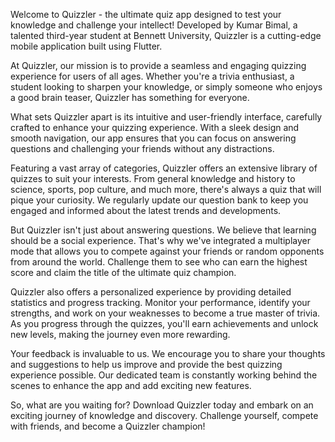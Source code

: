 Welcome to Quizzler - the ultimate quiz app designed to test your knowledge and challenge your intellect! Developed by Kumar Bimal, a talented third-year student at Bennett University, Quizzler is a cutting-edge mobile application built using Flutter.

At Quizzler, our mission is to provide a seamless and engaging quizzing experience for users of all ages. Whether you're a trivia enthusiast, a student looking to sharpen your knowledge, or simply someone who enjoys a good brain teaser, Quizzler has something for everyone.

What sets Quizzler apart is its intuitive and user-friendly interface, carefully crafted to enhance your quizzing experience. With a sleek design and smooth navigation, our app ensures that you can focus on answering questions and challenging your friends without any distractions.

Featuring a vast array of categories, Quizzler offers an extensive library of quizzes to suit your interests. From general knowledge and history to science, sports, pop culture, and much more, there's always a quiz that will pique your curiosity. We regularly update our question bank to keep you engaged and informed about the latest trends and developments.

But Quizzler isn't just about answering questions. We believe that learning should be a social experience. That's why we've integrated a multiplayer mode that allows you to compete against your friends or random opponents from around the world. Challenge them to see who can earn the highest score and claim the title of the ultimate quiz champion.

Quizzler also offers a personalized experience by providing detailed statistics and progress tracking. Monitor your performance, identify your strengths, and work on your weaknesses to become a true master of trivia. As you progress through the quizzes, you'll earn achievements and unlock new levels, making the journey even more rewarding.

Your feedback is invaluable to us. We encourage you to share your thoughts and suggestions to help us improve and provide the best quizzing experience possible. Our dedicated team is constantly working behind the scenes to enhance the app and add exciting new features.

So, what are you waiting for? Download Quizzler today and embark on an exciting journey of knowledge and discovery. Challenge yourself, compete with friends, and become a Quizzler champion!
